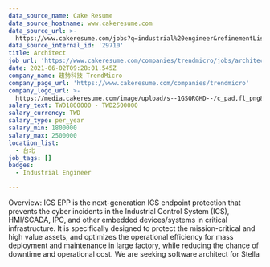 ```yaml
---
data_source_name: Cake Resume
data_source_hostname: www.cakeresume.com
data_source_url: >-
  https://www.cakeresume.com/jobs?q=industrial%20engineer&refinementList%5Blang_name%5D%5B0%5D=English&refinementList%5Bsalary_type%5D=per_year
data_source_internal_id: '29710'
title: Architect
job_url: 'https://www.cakeresume.com/companies/trendmicro/jobs/architect-ab2e33'
date: 2021-06-02T09:28:01.545Z
company_name: 趨勢科技 TrendMicro
company_page_url: 'https://www.cakeresume.com/companies/trendmicro'
company_logo_url: >-
  https://media.cakeresume.com/image/upload/s--1GSQRGHD--/c_pad,fl_png8,h_200,w_200/v1536046772/i1wwlco86slotrkxcujd.png
salary_text: TWD1800000 - TWD2500000
salary_currency: TWD
salary_type: per_year
salary_min: 1800000
salary_max: 2500000
location_list:
  - 台北
job_tags: []
badges:
  - Industrial Engineer

---
```


Overview: ICS EPP is the next-generation ICS endpoint protection that prevents the cyber incidents in the Industrial Control System (ICS), HMI/SCADA, IPC, and other embedded devices/systems in critical infrastructure. It is specifically designed to protect the mission-critical and high value assets, and optimizes the operational efficiency for mass deployment and maintenance in large factory, while reducing the chance of downtime and operational cost. We are seeking software architect for Stella